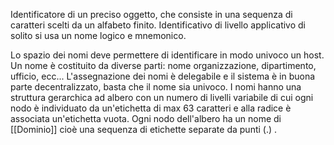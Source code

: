 Identificatore di un preciso oggetto, che consiste in una sequenza di caratteri scelti da un alfabeto finito. Identificativo di livello applicativo di solito si usa un nome logico e mnemonico.

Lo spazio dei nomi deve permettere di identificare in modo univoco un host.
Un nome è costituito da diverse parti: nome organizzazione, dipartimento, ufficio, ecc...
L'assegnazione dei nomi è delegabile e il sistema è in buona parte decentralizzato, basta che il nome sia univoco.
I nomi hanno una struttura gerarchica ad albero con un numero di livelli variabile di cui ogni nodo è individuato da un'etichetta di max 63 caratteri e alla radice è associata un'etichetta vuota.
Ogni nodo dell'albero ha un nome di [[Dominio]] cioè una sequenza di etichette separate da punti (.) .
